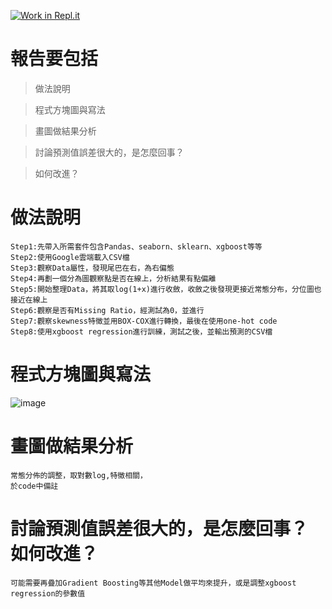 [![Work in Repl.it](https://classroom.github.com/assets/work-in-replit-14baed9a392b3a25080506f3b7b6d57f295ec2978f6f33ec97e36a161684cbe9.svg)](https://classroom.github.com/online_ide?assignment_repo_id=3642470&assignment_repo_type=AssignmentRepo)


<h1>報告要包括</h1>

>做法說明

>程式方塊圖與寫法

>畫圖做結果分析

>討論預測值誤差很大的，是怎麼回事？

>如何改進？

<h1>做法說明</h1>
  
    Step1:先帶入所需套件包含Pandas、seaborn、sklearn、xgboost等等
    Step2:使用Google雲端載入CSV檔
    Step3:觀察Data屬性，發現尾巴在右，為右偏態
    Step4:再劃一個分為圖觀察點是否在線上，分析結果有點偏離
    Step5:開始整理Data，將其取log(1+x)進行收斂，收斂之後發現更接近常態分布，分位圖也接近在線上
    Step6:觀察是否有Missing Ratio，經測試為0，並進行
    Step7:觀察skewness特徵並用BOX-COX進行轉換，最後在使用one-hot code
    Step8:使用xgboost regression進行訓練，測試之後，並輸出預測的CSV檔
<h1>程式方塊圖與寫法</h1>

![image](https://github.com/MachineLearningNTUT/regression-109318083/blob/main/Diagram.jpg)

<h1>畫圖做結果分析</h1>

    常態分佈的調整，取對數log,特徵相關，
    於code中備註
<h1> 討論預測值誤差很大的，是怎麼回事？ 如何改進？</h1> 
    
    可能需要再疊加Gradient Boosting等其他Model做平均來提升，或是調整xgboost regression的參數值
